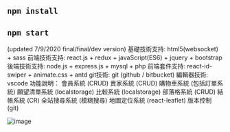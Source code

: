 ## `npm install`

## `npm start`

(updated 7/9/2020 final/final/dev version)
基礎技術支持: html5(websocket) + sass
前端技術支持: react.js + redux + javaScript(ES6) + jquery + bootstrap
後端技術支持: node.js + express.js + mysql + php
前端套件支持: react-id-swiper + animate.css + antd
git技術: git (github / bitbucket)
編輯器技術: vscode
功能說明：
會員系統 (CRUD)
賣家系統 (CRUD)
購物車系統 (包括訂單系統)
願望清單系統 (localstorage)
比較系統 (localstorage)
部落格系統 (CRUD)
結帳系統 (CR)
全站搜尋系統 (模糊搜尋)
地圖定位系統 (react-leaflet)
版本控制 (git)

![image](https://github.com/lizchia/mano_react/commit/23e8678731877aa0efbdb21add92a451e57e3d72)
